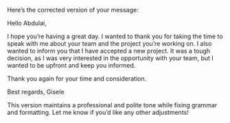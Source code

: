 Here’s the corrected version of your message:

Hello Abdulai,

I hope you’re having a great day. I wanted to thank you for taking the time to speak with me about your team and the project you’re working on. I also wanted to inform you that I have accepted a new project. It was a tough decision, as I was very interested in the opportunity with your team, but I wanted to be upfront and keep you informed.

Thank you again for your time and consideration.

Best regards,
Gisele

This version maintains a professional and polite tone while fixing grammar and formatting. Let me know if you’d like any other adjustments!